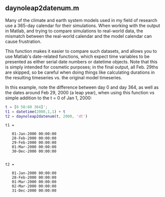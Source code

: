 ## daynoleap2datenum.m

Many of the climate and earth system models used in my field of research use a 365-day calendar for their simulations.  When working with the output in Matlab, and trying to compare simulations to real-world data, the mismatch between the real-world calendar and the model calendar can cause frustration. 

This function makes it easier to compare such datasets, and allows you to use Matlab's date-related functions, which expect time variables to be presented as either serial date numbers or datetime objects.  Note that this is simply intended for cosmetic purposes; in the final output, all Feb. 29ths are skipped, so be careful when doing things like calculating durations in the resulting timeseries vs. the original model timeseries.

In this example, note the difference between day 0 and day 364, as well as the dates around Feb 29, 2000 (a leap year), when using this function vs simple addition to the t = 0 of Jan 1, 2000:

```matlab
t = [0 58:60 364]';
t1 = datetime(2000,1,1) + t
t2 = daynoleap2datenum(t, 2000, 'dt')
```

```
t1 = 

   01-Jan-2000 00:00:00
   28-Feb-2000 00:00:00
   29-Feb-2000 00:00:00
   01-Mar-2000 00:00:00
   30-Dec-2000 00:00:00


t2 = 

   01-Jan-2000 00:00:00
   28-Feb-2000 00:00:00
   01-Mar-2000 00:00:00
   02-Mar-2000 00:00:00
   31-Dec-2000 00:00:00
```

